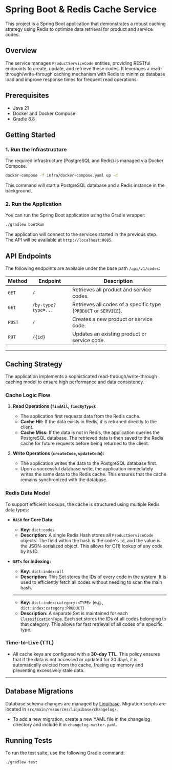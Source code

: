 # Spring Boot & Redis Cache Service

This project is a Spring Boot application that demonstrates a robust caching strategy using Redis to optimize data retrieval for product and service codes.

## Overview

The service manages `ProductServiceCode` entities, providing RESTful endpoints to create, update, and retrieve these codes. It leverages a read-through/write-through caching mechanism with Redis to minimize database load and improve response times for frequent read operations.

## Prerequisites

- Java 21
- Docker and Docker Compose
- Gradle 8.8

## Getting Started

### 1. Run the Infrastructure

The required infrastructure (PostgreSQL and Redis) is managed via Docker Compose.

```bash
docker-compose -f infra/docker-compose.yaml up -d
```

This command will start a PostgreSQL database and a Redis instance in the background.

### 2. Run the Application

You can run the Spring Boot application using the Gradle wrapper:

```bash
./gradlew bootRun
```

The application will connect to the services started in the previous step. The API will be available at `http://localhost:8085`.

## API Endpoints

The following endpoints are available under the base path `/api/v1/codes`:

| Method | Endpoint             | Description                                         |
|--------|----------------------|-----------------------------------------------------|
| `GET`    | `/`                  | Retrieves all product and service codes.            |
| `GET`    | `/by-type?type=...`  | Retrieves all codes of a specific type (`PRODUCT` or `SERVICE`). |
| `POST`   | `/`                  | Creates a new product or service code.              |
| `PUT`    | `/{id}`              | Updates an existing product or service code.        |

---

## Caching Strategy

The application implements a sophisticated read-through/write-through caching model to ensure high performance and data consistency.

### Cache Logic Flow

1.  **Read Operations (`findAll`, `findByType`):**
    - The application first requests data from the Redis cache.
    - **Cache Hit:** If the data exists in Redis, it is returned directly to the client.
    - **Cache Miss:** If the data is not in Redis, the application queries the PostgreSQL database. The retrieved data is then saved to the Redis cache for future requests before being returned to the client.

2.  **Write Operations (`createCode`, `updateCode`):**
    - The application writes the data to the PostgreSQL database first.
    - Upon a successful database write, the application immediately writes the same data to the Redis cache. This ensures that the cache remains synchronized with the database.

### Redis Data Model

To support efficient lookups, the cache is structured using multiple Redis data types:

-   **`HASH` for Core Data:**
    -   **Key:** `dict:codes`
    -   **Description:** A single Redis Hash stores all `ProductServiceCode` objects. The field within the hash is the code's `id`, and the value is the JSON-serialized object. This allows for O(1) lookup of any code by its ID.

-   **`SETs` for Indexing:**
    -   **Key:** `dict:index:all`
    -   **Description:** This Set stores the IDs of every code in the system. It is used to efficiently fetch all codes without needing to scan the main hash.
    -   ---
    -   **Key:** `dict:index:category:<TYPE>` (e.g., `dict:index:category:PRODUCT`)
    -   **Description:** A separate Set is maintained for each `ClassificationType`. Each set stores the IDs of all codes belonging to that category. This allows for fast retrieval of all codes of a specific type.

### Time-to-Live (TTL)

- All cache keys are configured with a **30-day TTL**. This policy ensures that if the data is not accessed or updated for 30 days, it is automatically evicted from the cache, freeing up memory and preventing excessively stale data.

---

## Database Migrations

Database schema changes are managed by [Liquibase](https://www.liquibase.org/). Migration scripts are located in `src/main/resources/liquibase/changelog/`.

- To add a new migration, create a new YAML file in the changelog directory and include it in `changelog-master.yaml`.

## Running Tests

To run the test suite, use the following Gradle command:

```bash
./gradlew test
```
